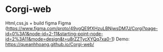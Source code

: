 # Corgi-web
Html,css,js + build figma
Figma (https://www.figma.com/proto/49vgQE9fXHzuLBNjwsDM7J/Corgi?page-id=0%3A1&node-id=2-11&starting-point-node-id=2%3A11&mode=design&t=u8rZZTycXYQq7xa0-1)
Demo:  https://queanhhoang.github.io/Corgi-web/
